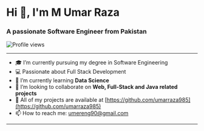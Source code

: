 # Hi 👋, I'm M Umar Raza

### A passionate Software Engineer from Pakistan

![Profile views](https://komarev.com/ghpvc/?username=umarraza985&label=Profile%20views&color=0e75b6&style=flat)

---

- 🎓 I’m currently pursuing my degree in Software Engineering  
- 💻 Passionate about Full Stack Development  
- 🌱 I’m currently learning **Data Science**  
- 🤝 I’m looking to collaborate on **Web, Full-Stack and Java related projects**  
- 📂 All of my projects are available at [https://github.com/umarraza985](https://github.com/umarraza985)  
- 📫 How to reach me: [umereng90@gmail.com](mailto:umereng90@gmail.com)

---


